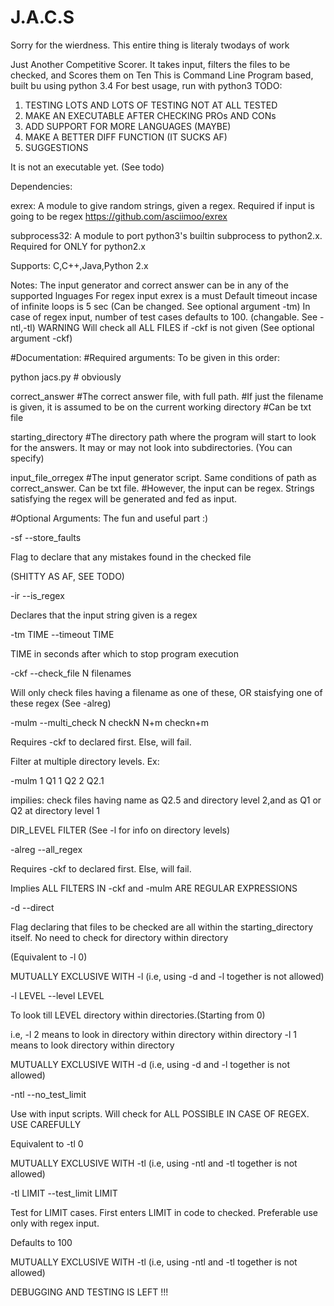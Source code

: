 # J.A.C.S
Sorry for the wierdness. This entire thing is literaly twodays of work

Just Another Competitive Scorer. It takes input, filters the files to be checked, and Scores them on Ten
This is Command Line Program based, built bu using python 3.4
For best usage, run with python3
TODO: 
  1)  TESTING
      LOTS AND LOTS OF TESTING
      NOT AT ALL TESTED
  2)  MAKE AN EXECUTABLE AFTER CHECKING PROs AND CONs
  3)  ADD SUPPORT FOR MORE LANGUAGES (MAYBE)
  4)  MAKE A BETTER DIFF FUNCTION (IT SUCKS AF)
  4)  SUGGESTIONS

It is not an executable yet. (See todo)

Dependencies:

exrex: A module to give random strings, given a regex. Required if input is going to be regex
        https://github.com/asciimoo/exrex
  
subprocess32: A module to port python3's builtin subprocess to python2.x. Required for ONLY for python2.x

Supports: C,C++,Java,Python 2.x

Notes: The input generator and correct answer can be in any of the supported lnguages
       For regex input exrex is a must
       Default timeout incase of infinite loops is 5 sec (Can be changed. See optional argument -tm)
       In case of regex input, number of test cases defaults to 100. (changable. See -ntl,-tl)
       WARNING Will check all ALL FILES if -ckf is not given (See optional argument -ckf)

#Documentation:
#Required arguments:
To be given in this order:

python jacs.py  # obviously 


correct_answer  #The correct answer file, with full path. 
                #If just the filename is given, it is assumed to be on the current working directory
                #Can be txt file
                
starting_directory #The directory path where the program will start to look for the answers. It may or may not look into                      subdirectories. (You can specify)

input_file_orregex #The input generator script. Same conditions of path as correct_answer. Can be txt file.
                    #However, the input can be regex. Strings satisfying the regex will be generated and fed as input.
                    
#Optional Arguments: The fun and useful part  :)

-sf --store_faults 

Flag to declare that any mistakes found in the checked file

(SHITTY AS AF, SEE TODO)


-ir --is_regex

Declares that the input string given is a regex


-tm TIME --timeout TIME

TIME in seconds after which to stop program execution


-ckf --check_file N filenames

Will only check files having a filename as one of these, OR staisfying one of these regex (See -alreg)


-mulm --multi_check N checkN N+m checkn+m

Requires -ckf to declared first. Else, will fail.

Filter at multiple directory levels. Ex:

   -mulm 1 Q1 1 Q2 2 Q2.1 

 impilies: check files having name as Q2.5 and directory level 2,and as Q1 or Q2 at directory level 1

 DIR_LEVEL FILTER  (See -l for info on directory levels)


-alreg --all_regex

Requires -ckf to declared first. Else, will fail.

Implies ALL FILTERS IN -ckf and -mulm ARE REGULAR EXPRESSIONS


-d --direct

Flag declaring that files to be checked are all within the starting_directory itself. No need to check for directory within directory

(Equivalent to -l 0) 

MUTUALLY EXCLUSIVE WITH -l (i.e, using -d and -l together is not allowed)


-l LEVEL --level LEVEL

To look till LEVEL directory within directories.(Starting from 0)

i.e, -l 2 means to look in directory within directory within directory 
     -l 1 means to look directory within directory 

MUTUALLY EXCLUSIVE WITH -d (i.e, using -d and -l together is not allowed)


-ntl --no_test_limit

Use with input scripts. Will check for ALL POSSIBLE IN CASE OF REGEX. USE CAREFULLY

Equivalent to -tl 0

MUTUALLY EXCLUSIVE WITH -tl (i.e, using -ntl and -tl together is not allowed)


-tl LIMIT --test_limit LIMIT

Test for LIMIT cases. First enters LIMIT in code to checked. Preferable use only with regex input.

 Defaults to 100

MUTUALLY EXCLUSIVE WITH -tl (i.e, using -ntl and -tl together is not allowed)

DEBUGGING AND TESTING IS LEFT !!!
